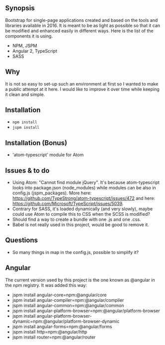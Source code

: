 ## Synopsis

Bootstrap for single-page applications created and based on the tools and libraries available in 2016. It is meant to be as light as possible so that it can be modified and enhanced easily in different ways. Here is the list of the components it is using.

* NPM, JSPM
* Angular 2, TypeScript
* SASS

## Why

It is not so easy to set-up such an environment at first so I wanted to make a public attempt at it here. I would like to improve it over time while keeping it clean and simple.

## Installation

* `npm install`
* `jspm install`

## Installation (Bonus)

* 'atom-typescript' module for Atom

## Issues & to do

* Using Atom: "Cannot find module jQuery". It's because atom-typescript looks into package.json (node_modules) while modules can be also in config.js (jspm_packages). More here: https://github.com/TypeStrong/atom-typescript/issues/472 and here: https://github.com/Microsoft/TypeScript/issues/5039.
* Contrary for SASS, it's loaded dynamically (and very slowly), maybe could use Atom to compile this to CSS when the SCSS is modified?
* Should find a way to create a bundle with one .js and one .css.
* Babel is not really used in this project, would be good to remove it.

## Questions

* So many things in map in the config.js, possible to simplify it?

## Angular

The current version used by this project is the one known as @angular in the npm registry. It was added this way:

* jspm install angular-core=npm:@angular/core
* jspm install angular-compiler=npm:@angular/compiler
* jspm install angular-common=npm:@angular/common
* jspm install angular-platform-browser=npm:@angular/platform-browser
* jspm install angular-platform-browser-dynamic=npm:@angular/platform-browser-dynamic
* jspm install angular-forms=npm:@angular/forms
* jspm install http=npm:@angular/http
* jspm install router=npm:@angular/router
